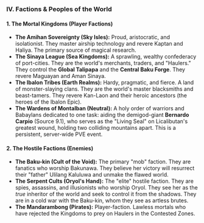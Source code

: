 ### IV. Factions & Peoples of the World

#### 1. The Mortal Kingdoms (Player Factions)

- **The Amihan Sovereignty (Sky Isles):** Proud, aristocratic, and isolationist. They master airship technology and revere Kaptan and Haliya. The primary source of magical research.
- **The Sinaya League (Sea Kingdoms):** A sprawling, wealthy confederacy of port-cities. They are the world's merchants, traders, and "Haulers." They control the **Global Talipapa** and the **Central Baku Forge**. They revere Maguayan and Aman Sinaya.
- **The Ibalon Tribes (Earth Realms):** Hardy, pragmatic, and fierce. A land of monster-slaying clans. They are the world's master blacksmiths and beast-tamers. They revere Kan-Laon and their heroic ancestors (the heroes of the Ibalon Epic).
- **The Wardens of Montalban (Neutral):** A holy order of warriors and Babaylans dedicated to one task: aiding the demigod-giant **Bernardo Carpio** (Source 9.1), who serves as the "Living Seal" on Licalibutan's greatest wound, holding two colliding mountains apart. This is a persistent, server-wide PVE event.

#### 2. The Hostile Factions (Enemies)

- **The Baku-kin (Cult of the Void):** The primary "mob" faction. They are fanatics who worship Bakunawa. They believe her victory will resurrect their "father" Ulilang Kaluluwa and unmake the flawed world.
- **The Serpent Cults (Oryol's Hand):** The "elite" hostile faction. They are spies, assassins, and illusionists who worship Oryol. They see her as the _true_ inheritor of the world and seek to control it from the shadows. They are in a cold war with the Baku-kin, whom they see as artless brutes.
- **The Mandarambong (Pirates):** Player-faction. Lawless mortals who have rejected the Kingdoms to prey on Haulers in the Contested Zones.
